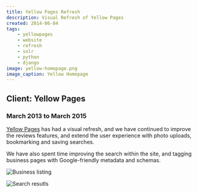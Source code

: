 ```yaml
---
title: Yellow Pages Refresh
description: Visual Refresh of Yellow Pages
created: 2014-06-04
tags:
    - yellowpages
    - website
    - refresh
    - solr
    - python
    - django
image: yellow-homepage.png
image_caption: Yellow Homepage
---
```

## Client: Yellow Pages
### March 2013 to March 2015


[Yellow Pages](http://yellow.co.nz)
has had a visual refresh, and we have continued to improve the reviews 
features, and extend the user experience with photo uploads, bookmarking and saving searches.
<!--more-->

We have also spent time improving the search within the site, and
tagging business pages with Google-friendly metadata and schemas.

![Business listing](images/projects/yellow-listing.png)

![Search resutls](images/projects/yellow-search.png)
